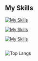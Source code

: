 <!--
**DominicS97/DominicS97** is a ✨ _special_ ✨ repository because its `README.md` (this file) appears on your GitHub profile.

Here are some ideas to get you started:

- 🔭 I’m currently working on ...
- 🌱 I’m currently learning ...
- 👯 I’m looking to collaborate on ...
- 🤔 I’m looking for help with ...
- 💬 Ask me about ...
- 📫 How to reach me: ...
- 😄 Pronouns: ...
- ⚡ Fun fact: ...
-->

## My Skills

[![My Skills](https://skillicons.dev/icons?i=vscode,git&perline=5)](https://skillicons.dev)

[![My Skills](https://skillicons.dev/icons?i=html,css,sass&perline=5)](https://skillicons.dev)

[![My Skills](https://skillicons.dev/icons?i=js,php&perline=5)](https://skillicons.dev)

##


![Top Langs](https://github-readme-stats.vercel.app/api/top-langs/?username=DominicS97&layout=compact)
